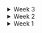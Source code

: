 <details>
<summary>Week 3</summary>

# 📍 09.11(13th)

### 오늘 한 것

-   postman을 통해 테스트를 한 후, 구현
-   백엔드와 실시간으로 소통하며 개발 진행
-   원활한 소통으로 오류 즉시 해결
-   방생성 restAPI 연동
-   api 상수 설정 및 엔드 포인트 추가
-   api 에러 핸들링 함수 구현
-   axios 인스턴스 설정 및 인터셉터 추가
-   방생성으로 받은 난수 input에 바로 입력
-   팀미팅
-   발표 구성 및 내용 준비

### 내일 할 일

-   더 나은 기획을 위한 회의
-   발표자, 서브발표자 명단과 발표 ppt 제출
-   모듈형 특강(9:30~11:30)

### 느낀점
-   일정에 지장이 없게끔 데일리 스크럼 때, 서로 자잘한 일정까지 공유를 해야겠습니다.
-   게임맵을 적절히 활용하기, 전체적인 컨셉을 스토리와 일치시키기, 캐릭터 행동의 타당성 부여하기 등 게임 시나리오에서 모든 것들을 고려하면서 고민해야겠습니다.

---

# 📍 09.10(12th)

### 오늘 한 것

-   휴무일에 개발 참여가능한 인원을 파악
-   최종발표일까지의 전체적인 일정관리를 다같이 논의
-   WebSocket 메세지 규약에 대해 백엔드와 소통
-   작업 시에 우선적으로 필요한 API를 백엔에 요청
-   UCC 담당과 관련해서 빠르게 논의

### 내일 할 일

-   코치님과의 팀미팅(10:00~11:00)
-   코치님의 컨펌 후, 에셋 구매
-   WebSocket 메세지 규약 내용 관련하여 뒷단과 얘기나누기
-   발표준비

### 느낀점

-   주말에 각자 해오기로 한 과업 정리가 잘 안되어서 속상했다..
-   현타가 올 때가 많고 이게 맞나 싶을 때가 있지만 일단 하는 데까진 해야겠다..
-   캐릭터의 움직임에 따라 서버와 어떻게 데이터를 주고받을지 많은 소통을 해야겠다.

---

# 📍 09.09(11th)

### 오늘 한 것

-   에셋 찾기
-   과업 정리
-   유튜브 보며 로컬에서 브랜치를 따서 RTF 적용하며 공부
-   게임의 전체적인 로직 다같이 바로잡기

### 내일 할 일

-   코치님과의 팀미팅(10:00~11:00)
-   코치님의 컨펌 후, 에셋 구매
-   WebSocket 메세지 규약 내용 관련하여 뒷단과 얘기나누기

### 느낀점

-   주말에 각자 해오기로 한 과업 정리가 잘 안되어서 속상했다..
-   현타가 올 때가 많고 이게 맞나 싶을 때가 있지만 일단 하는 데까진 해야겠다..
-   캐릭터의 움직임에 따라 서버와 어떻게 데이터를 주고받을지 많은 소통을 해야겠다.

</details>

<details>
<summary>Week 2</summary>

# 📍 09.08(extra)

### 오늘 한 것

-   과업 리스트 상세 정리
-   WebSocket 메세지 규약 작성

### 느낀점

-   어려운 작업은 아닌데 시간이 많이 드는 일들은 각자 개인시간에 한 후, 스크럼이나 내부회의를 할 때 해온 일들을 바탕으로 얘기를 나누는 방식이 작업시간이 별로 남지 않는 우리에게 적합하다고 생각한다.
-   이번 주말에 플젝에 대해서 팀원들과 얘기를 나누자고 한 것이 처음인데 다들 싫은 내색없이 제안한 작업방식에 동의를 해줘서 고마움을 느꼈다..
-   메세지 규약을 작성하는 데에 있어서 turn제가 아닌 주식거래 개장시간에 맞춰 캐릭터들이 줄 서는 방식으로 바뀌다 보니 이전에 작성했던 상당부분들이 수정되었다. 그래도 3D와 게임적인 요소를 더 잘 활용하는 시스템으로 바뀐 것 같아 다행이다. 또한, 규약을 작성하다보니 신경쓰지 않고 넘어갔던 부분들까지 로직을 확실히 해야겠다는 생각이 들었다.
-   예외적인 부분까지 다 고려하지 못한 것 같아 앞으로도 메세지 규약을 업데이트 해야할 것 같다.

---

# 📍 09.07(extra)

### 오늘 한 것

-   한나,다현,현재,가은 비대위 음성회의
    -   기술 선정과 관련한 재논의
    -   배경 에셋 선정과 각 거래행위를 할 수 있는 NPC, 해당 내부배경 등의 에셋 선정(구매는 코치님들과의 미팅 후 할 예정)

### 느낀점

-   앞으로 3주 밖에 남지 않아 조급한 감이 있는데 주말에 기획적인 부분 논의가 잘 이뤄져서 안도

---

# 📍 09.06(10th)

### 오늘 한 것

-   프론트엔드 프로젝트 초기 설정 prettier추가 설정
-   WebSocket관련 Message 규약 작성
-   프론트 팀원들과 초기 세팅 내용 공유

### 주말에 할 것

-   기술스택에 대해 팀원들과 논의하여 결정하기(아직 말안했지만,,내일 팀원들에게 회의 제안예정,,ㅎ)
-   컨셉을 정하고 그에 맞는 에셋 검색하기(굳이 화려하고 복잡한 배경이 아니어도 오브젝트로 변주를 줘서 충분히 재밌는 게임을 만들 수 있고, 표현하고자 하는 것을 구현할 수 있다는 점을 인지하자!)
-   게임적인 요소가 잘 드러나는 로직 생각해보기

### 차주 월요일 할 일

-   코치님과의 팀미팅(15:00~16:00)
-   RTF 공부하기(미정)

### 느낀점

-   3D 특성에 맞고 주제에 어울리는 UI를 구현하는 데에 있어 미흡했다고 생각한다.
-   포폴에서 노력한 결과가 잘 보여질 수 있는, 나의 역량이 잘 드러날 수 있는 프로젝트를 하기 위해 고민해야겠다!

---

# 📍 09.05(9th)

### 오늘 한 것

-   과업 정리하기
-   메인 에셋 선정
-   프론트엔드 프로젝트 초기 설정
-   프론트엔드,벡엔드 인원별 분담 할 역할 정리

### 내일 할 일

-   메인 에셋 구매하기
-   UI 서브에셋 검색하기
-   WebSocket관련 Message 규약 작성
-   RTF 공부하기

### 느낀점

-   사소한 작업이라도 과업을 리스트로 정리하여 정리한 내용을 바탕으로 역할 분담을 해야겠다.

---

# 📍 09.04(8th)

### 오늘 한 것

-   에셋 검색
-   디자인 컨셉 잡기
-   디자인 2D 느낌 전면 수정
-   상윤코치, 재형코치님과의 비대위..
    -   한 화면에 너무 많은 정보를 담지 말자
    -   유저가 알 필요없는 부분은 덜어내자
    -   보드게임 느낌에서 벗어나자
    -   카메라 시점 변화로 보다 동적으로 화면을 구성하자
    -   룰, UI 어렵지 않게 보여지게 하기

### 내일 할 일

-   UI 에셋 구매하기
-   프론트 역할분담
-   백엔드와 함께 기능명세서 작성
-   WebSocket관련 Message 규약 작성

### 느낀점

-   3D로 유저에게 게임을 어떻게 과도한 정보없이, 저렴한 서비스처럼 보이지 않게 할 지 고민해봐야겠다.
-   RTF 공부를 시작해야겠다.

---

# 📍 09.03(7th)

### 오늘 한 것

-   컨설턴트님, 코치님과 팀미팅 진행(1~2시)
-   상윤코치님께 FE 관련 보드게임 작업의 우선순위, 사용기술에 대한 조언받음
    -   로그인, 게임 대기방 어떻게 할 지
-   프론트 사용기술 논의 후, 3D React Three Fiber 기술스택 선정
-   "특화 2반 프로젝트 현황" 세부항목 추가 및 수정
    -   프론트 주요 기술 스택
    -   AI 활용 기술
-   기능명세서 작업 이전, 순서도 작성 제안
-   디자인 컨셉 및 UI 에셋 검색

### 내일 할 일

-   UI 에셋 구매하기
-   프론트 역할분담
-   백엔드와 함께 기능명세서 작성
-   WebSocket관련 Message 규약 작성

### 느낀점

-   조금이라도 가시적인 UI 작업이 이뤄지면 바로 컨님, 코치님께 보여드리자
    -   우리가 옳은 방향으로 가고 있는가,,
-   포지션 별로 자리를 바꾸고 논의를 하니 소통이 더 수월해졌다.
-   무엇보다 가장 중요한 것은 게임은 재밌어야 한다!!
-   플레이 시간이 긴 만큼 유저가 흥미를 잃지 않도록 UI으로 신경써야 한다.

---

# 📍 09.02(6th)

### 오늘 한 것

-   디벨롭한 주제에 대한 자료조사 및 기획 구체화
-   지라 이슈 생성
-   상윤코치님께 FE 관련 보드게임 설계 및 역할분담 등에 관한 조언받음
-   피그마로 기존의 보드게임 구현중
-   "특화 2반 프로젝트 현황" 작성
    -   서비스 설명/주요기능
    -   프로젝트의 특장점(기능 관점)
    -   프로젝트의 차별점/독창성(기술 관점)
    -   역할별 담당자
    -   프론트 프레임워크
    -   백엔드 프레임워크
    -   DB
    -   주요 기술 스택

### 내일 할 일

-   컨설턴트님, 코치님과 팀미팅 진행(1~2시)
-   기능 명세서 작성
-   프론트 2D/3D 구현 방법 논의
-   와이어프레임 작업
-   API 연동규격서
-   ERD 작성

</details>

<details>
<summary>Week 1</summary>

# 📍 08.30(5th)

### 팀미팅 피드백

-   주식 시뮬레이션 기반 마피아 게임
    -   너무 단순한 느낌
    -   주식시장의 원리, 주가조작 방법, 마피아 세력 등에 대한 공부가 필요
    -   각 역할(롤)들에 대한 연구가 더 필요
        -   기자가 개미가 될 수 있음
        -   외국인 개인 차명 계좌
    -   사용자의 흥미를 끌 수 있도록 전체적으로 스토리라인을 탄탄하게 만들기
    -   게임 로직을 더 짜임새있게 고민하고 설계해야함
    -   사용자에게 너무 자율성을 주지말기

### 오늘 한 것

-   팀미팅 후, 주제 구체화
-   특화 프로젝트 주제를 게임으로 하셨던 김재형 실습코치님과의 미팅
-   해당 주제에 맞는 기술스택 논의
-   kdt 회고
-   금융 관련 보드게임의 흐름과 룰 숙지를 위해 팀원들과 직접 보드게임하러 가기

### 보드게임 후 느낀점

-   주식과 관련한 보드게임을 하면서 주가변동이나 매수/매도 시 차익계산을 할 때, 시간이 많이 소요된다는 것을 느꼈다.
-   웹 게임을 만들면 해당하는 부분들이 로직 상 빠르게 처리가 되기 때문에 온전히 게임에 집중할 수 있는 몰입도가 높아질 것이라고 생각한다.
-   동적인 애니메이션 처리를 어떻게 할 지, 각 카드나 말들의 레이아웃을 어디에 위치시킬지 UI에 대한 논의를 월요일에 팀원들과 해야겠다.

---

# 📍 08.29(4th)

### 프로젝트 주제 회의 및 구체화

-   주식 시뮬레이션 기반 마피아 게임
    -   게임 참여자들에게 랜덤으로 role을 부여
    -   정해진 rule에 따라 이익과 손실을 고려하여 투자
    -   모의주식시장에서 각자의 승리조건에 맞게 롤플레잉

### 내일 일정

1. 한시 팀미팅

### 해야할 것

-   정해진 주제를 기반으로 설계 및 문서화 작업
    -   Zira 이슈생성하기
    -   기능명세서 작성
    -   간트차트 작성
    -   kdt 회고
    -   해당 주제에 맞는 기술스택 논의
    -   ERD 작성
    -   디자인 컨셉 논의

### 전문가 리뷰 후 느낀점

-   사용자 입장에서 문제점을 고민하고 그것을 어떻게 해결하기 위해 노력하는지가 중요하다. 그러므로 항상 더 나은 코드를 고민하고 개선하며 설계, 구현을 해야겠다.

---

# 📍 08.28(3rd)

### 프로젝트 주제 회의

-   핀테크 프로젝트 기획 보고서: 향수 추천 사이트
-   핀테크 다이어리 앱

### 내일 일정

1. 열시반 팀미팅
2. 열두시반 전문가 리뷰

### 해야할 것

-   팀미팅 전까지 주제를 구체화할 것

### 데일리컨텐츠에서 느낀점

-   전체적인 일정을 크게 잡은 후, 주별이나 일별 계획을 작성하자

---

# 📍 08.27(2nd)

### 프로젝트 주제 회의 및 2차 팀미팅 진행

-   아이들 대상의 주식 시뮬레이션 게임
-   프리랜서 자산, 세금 관리 서비스
-   탈북민을 위한 지원금 안내, 금융용어 교육, 원활한 송금서비스
-   클린 주택 임차인/임대인 플랫폼
-   체크리스트 기반 결제 관리 서비스 디벨롭안

### 느낀점

-   주제를 추려서 팀원들과 하나의 기획을 더 깊이 고민해야겠다.
-   새로운 주제를 계속 모색하기 보다는 기존에 존재하는 비슷한 서비스라도 분명한 차별점을 어떻게 만들지를 고민할 필요가 있다고 생각한다.
-   누군가에게는 꼭 필요한 서비스인데 존재하지 않는 서비스를 더 생각해봐야겠다.

### 오늘 완료한 사항

1. 목요일의 특화 전문가 리뷰를 위한 ppt 질문 취합 및 작성
2. 지라 이슈 생성

---

# 📍 08.26(1st)

### 초기 기획 회의

### 주제 아이디어

-   모의 투자 컨셉의 보드게임
-   덕질 관련 금전 거래 관리 서비스
-   기부 및 모금 관련 후원 내역 투명성 제공 서비스
-   체크리스트 기반 결제 관리 서비스

### 피드백

팀원들과의 회의에서 위 주제들에 대해 논의했으며, 컨설턴트님과 코치님과의 팀미팅을 통해 미처 고려하지 못했던 부분들을 확인할 수 있었습니다.
이후 피드백을 바탕으로 기존 주제를 보완하고, 새로운 아이디어도 모색했습니다.

---

</details>
